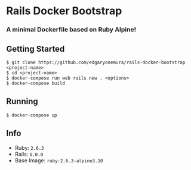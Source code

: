 # Rails Docker Bootstrap
### A minimal Dockerfile based on Ruby Alpine!

## Getting Started

```
$ git clone https://github.com/edgaryonemura/rails-docker-bootstrap <project-name>
$ cd <project-name>
$ docker-compose run web rails new . <options>
$ docker-compose build
```

## Running

```
$ docker-compose up
```

## Info

- Ruby: `2.6.3`
- Rails: `6.0.0`
- Base Image: `ruby:2.6.3-alpine3.10`
